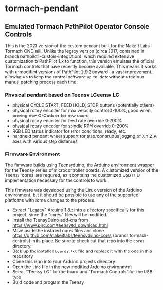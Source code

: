 # tormach-pendant

## Emulated Tormach PathPilot Operator Console Controls

This is the 2023 version of the custom pendant built for the MakeIt Labs Tormach CNC mill.  Unlike the legacy version (circa 2017, contained in branch pathpilot1-custom-integration), which required extensive customization to PathPilot 1.x to function, this version emulates the official Tormach controls that have recently become available.  This means it works with unmodified versions of PathPilot 2.9.2 onward - a vast improvement, allowing us to keep the control software up-to-date without a tedious manual patching process each time.

### Physical pendant based on Teensy LCeensy LC

  - physical CYCLE START, FEED HOLD, STOP buttons (potentially others)
  - physical rotary encoder for max velocity control 0-100%, good when proving new G-Code or for new users
  - physical rotary encoder for feed rate override 0-200%
  - physical rotary encoder for spindle RPM override 0-200%
  - RGB LED status indicator for error conditions, ready, etc.
  - handheld pendant wheel support for step/continuous jogging of X,Y,Z,A axes with various step distances

### Firmware Environment

The firmware builds using Teensyduino, the Arduino environment wrapper for the Teensy series of microcontroller boards.  A customized version of the Teensy 'cores' are required, as it contains the customized USB HID implementation necessary for the controls to work. 

This firmware was developed using the Linux version of the Arduino environment, but it should be possible to use any of the supported platforms with some changes to the process.

  - Extract "Legacy" Arduino 1.8.x into a directory specifically for this project, since the "cores" files will be modified.
  - Install the TeensyDuino add-ons from https://www.pjrc.com/teensy/td_download.html
  - Move aside the installed cores files and clone https://github.com/makeitlabs/teensyduino-cores (branch tormach-controls) in its place.  Be sure to check out that repo into the `cores` directory.
  - Back up the installed `boards.txt` file and replace it with the one in this repository
  - Clone this repo into your Arduino projects directory
  - Open the `.ino` file in the new modified Arduino environment
  - Select "Teensy LC" for the board and "Tormach Controls" for the USB type
  - Build code and program the Teensy
  
  
  
  

